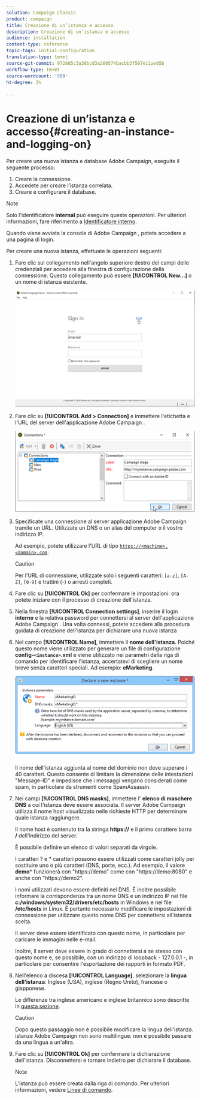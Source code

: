 ```yaml
---
solution: Campaign Classic
product: campaign
title: Creazione di un’istanza e accesso
description: Creazione di un’istanza e accesso
audience: installation
content-type: reference
topic-tags: initial-configuration
translation-type: tm+mt
source-git-commit: 972885c3a38bcd3a260574bacbb3f507e11ae05b
workflow-type: tm+mt
source-wordcount: '589'
ht-degree: 3%

---
```



# Creazione di un’istanza e accesso{#creating-an-instance-and-logging-on}

Per creare una nuova istanza e  database Adobe Campaign, eseguite il seguente processo:

1. Creare la connessione.
1. Accedete per creare l’istanza correlata.
1. Creare e configurare il database.

>[!NOTE]
>
>Solo l&#39;identificatore **internal** può eseguire queste operazioni. Per ulteriori informazioni, fare riferimento a [Identificatore interno](../../installation/using/campaign-server-configuration.md#internal-identifier).

Quando viene avviata la console di Adobe Campaign , potete accedere a una pagina di login.

Per creare una nuova istanza, effettuate le operazioni seguenti:

1. Fare clic sul collegamento nell&#39;angolo superiore destro dei campi delle credenziali per accedere alla finestra di configurazione della connessione. Questo collegamento può essere **[!UICONTROL New...]** o un nome di istanza esistente.

   ![](assets/s_ncs_install_define_connection_01.png)

1. Fare clic su **[!UICONTROL Add > Connection]** e immettere l&#39;etichetta e l&#39;URL del server dell&#39;applicazione Adobe Campaign .

   ![](assets/s_ncs_install_define_connection_02.png)

1. Specificate una connessione al server  applicazione Adobe Campaign tramite un URL. Utilizzate un DNS o un alias del computer o il vostro indirizzo IP.

   Ad esempio, potete utilizzare l&#39;URL di tipo [`https://<machine>.<domain>.com`](https://myserver.adobe.com).

   >[!CAUTION]
   >
   >Per l&#39;URL di connessione, utilizzate solo i seguenti caratteri: `[a-z]`, `[A-Z]`, `[0-9]` e trattini (-) o arresti completi.

1. Fare clic su **[!UICONTROL Ok]** per confermare le impostazioni: ora potete iniziare con il processo di creazione dell&#39;istanza.
1. Nella finestra **[!UICONTROL Connection settings]**, inserire il login **interno** e la relativa password per connettersi al server dell&#39;applicazione Adobe Campaign . Una volta connessi, potete accedere alla procedura guidata di creazione dell&#39;istanza per dichiarare una nuova istanza
1. Nel campo **[!UICONTROL Name]**, immettere il **nome dell&#39;istanza**. Poiché questo nome viene utilizzato per generare un file di configurazione **config-`<instance>`.xml** e viene utilizzato nei parametri della riga di comando per identificare l&#39;istanza, accertatevi di scegliere un nome breve senza caratteri speciali. Ad esempio: **eMarketing**.

   ![](assets/s_ncs_install_create_instance.png)

   Il nome dell’istanza aggiunta al nome del dominio non deve superare i 40 caratteri. Questo consente di limitare la dimensione delle intestazioni &quot;Message-ID&quot; e impedisce che i messaggi vengano considerati come spam, in particolare da strumenti come SpamAssassin.

1. Nei campi **[!UICONTROL DNS masks]**, immettere l&#39; **elenco di maschere DNS** a cui l&#39;istanza deve essere associata. Il server Adobe Campaign  utilizza il nome host visualizzato nelle richieste HTTP per determinare quale istanza raggiungere.

   Il nome host è contenuto tra la stringa **https://** e il primo carattere barra **/** dell&#39;indirizzo del server.

   È possibile definire un elenco di valori separati da virgole.

   I caratteri ? e * caratteri possono essere utilizzati come caratteri jolly per sostituire uno o più caratteri (DNS, porte, ecc.). Ad esempio, il valore **demo*** funzionerà con &quot;https://demo&quot; come con &quot;https://demo:8080&quot; e anche con &quot;https://demo2&quot;.

   I nomi utilizzati devono essere definiti nel DNS. È inoltre possibile informare la corrispondenza tra un nome DNS e un indirizzo IP nel file **c:/windows/system32/drivers/etc/hosts** in Windows e nel file **/etc/hosts** in Linux. È pertanto necessario modificare le impostazioni di connessione per utilizzare questo nome DNS per connettersi all&#39;istanza scelta.

   Il server deve essere identificato con questo nome, in particolare per caricare le immagini nelle e-mail.

   Inoltre, il server deve essere in grado di connettersi a se stesso con questo nome e, se possibile, con un indirizzo di loopback - 127.0.0.1 -, in particolare per consentire l&#39;esportazione dei rapporti in formato PDF.

1. Nell&#39;elenco a discesa **[!UICONTROL Language]**, selezionare la **lingua dell&#39;istanza**: Inglese (USA), inglese (Regno Unito), francese o giapponese.

   Le differenze tra inglese americano e inglese britannico sono descritte in [questa sezione](../../platform/using/adobe-campaign-workspace.md#date-and-time).

   >[!CAUTION]
   >
   >Dopo questo passaggio non è possibile modificare la lingua dell&#39;istanza.  istanze Adobe Campaign non sono multilingue: non è possibile passare da una lingua a un&#39;altra.

1. Fare clic su **[!UICONTROL Ok]** per confermare la dichiarazione dell&#39;istanza. Disconnettersi e tornare indietro per dichiarare il database.

   >[!NOTE]
   >
   >L&#39;istanza può essere creata dalla riga di comando. Per ulteriori informazioni, vedere [Linee di comando](../../installation/using/command-lines.md).

